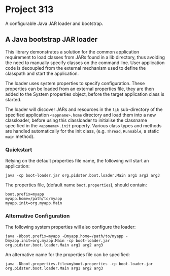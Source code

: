 
# Project 313

A configurable Java JAR loader and bootstrap.

## A Java bootstrap JAR loader

This library demonstrates a solution for the common application requirement to load classes from JARs found in a lib directory, thus avoiding the need to manually specify classes on the command line.  User application code is decoupled from the external mechanism used to define the classpath and start the application.

The loader uses system properties to specify configuration.  These properties can be loaded from an external properties file, they are then added to the System properties object, before the target application class is started.

The loader will discover JARs and resources in the `lib` sub-directory of the specified application `<appname>.home` directory and load them into a new classloader, before using this classloader to initialise the classname specified in the `<appname>.init` property.  Various class types and methods are handled automatically for the init class, (e.g. `Thread`, `Runnable`, a static `main` method).

### Quickstart

Relying on the default properties file name, the following will start an application:

    java -cp boot-loader.jar org.pidster.boot.loader.Main arg1 arg2 arg3

The properties file, (default name `boot.properties`), should contain:

    boot.prefix=myapp
    myapp.home=/path/to/myapp
    myapp.init=org.myapp.Main

### Alternative Configuration

The following system properties will also configure the loader:

    java -Dboot.prefix=myapp -Dmyapp.home=/path/to/myapp -Dmyapp.init=org.myapp.Main -cp boot-loader.jar org.pidster.boot.loader.Main arg1 arg2 arg3

An alternative name for the properties file can be specified:

    java -Dboot.properties.file=myboot.properties -cp boot-loader.jar org.pidster.boot.loader.Main arg1 arg2 arg3
